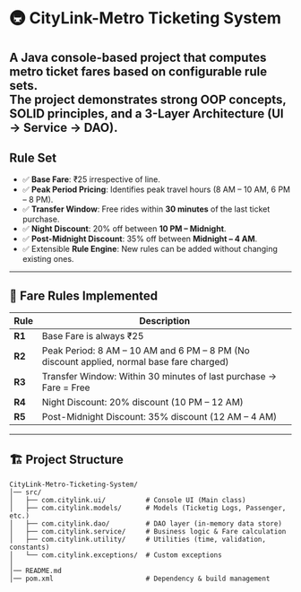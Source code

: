 # 🚇 CityLink-Metro Ticketing System

A Java console-based project that computes metro ticket fares based on configurable **rule sets**.  
The project demonstrates **strong OOP concepts, SOLID principles**, and a **3-Layer Architecture** (UI → Service → DAO).
---

## Rule Set
- ✅ **Base Fare**: ₹25 irrespective of line.
- ✅ **Peak Period Pricing**: Identifies peak travel hours (8 AM – 10 AM, 6 PM – 8 PM).
- ✅ **Transfer Window**: Free rides within **30 minutes** of the last ticket purchase.
- ✅ **Night Discount**: 20% off between **10 PM – Midnight**.
- ✅ **Post-Midnight Discount**: 35% off between **Midnight – 4 AM**.
- ✅ Extensible **Rule Engine**: New rules can be added without changing existing ones.

---

## 📖 Fare Rules Implemented

| Rule | Description |
|------|-------------|
| **R1** | Base Fare is always ₹25 |
| **R2** | Peak Period: 8 AM – 10 AM and 6 PM – 8 PM (No discount applied, normal base fare charged) |
| **R3** | Transfer Window: Within 30 minutes of last purchase → Fare = Free |
| **R4** | Night Discount: 20% discount (10 PM – 12 AM) |
| **R5** | Post-Midnight Discount: 35% discount (12 AM – 4 AM) |

---

## 🏗️ Project Structure  
```plaintext
CityLink-Metro-Ticketing-System/
│── src/
│   ├── com.citylink.ui/          # Console UI (Main class)
│   ├── com.citylink.models/      # Models (Ticketig Logs, Passenger, etc.)
│   ├── com.citylink.dao/         # DAO layer (in-memory data store)
│   ├── com.citylink.service/     # Business logic & Fare calculation
│   ├── com.citylink.utility/     # Utilities (time, validation, constants)
│   └── com.citylink.exceptions/  # Custom exceptions
│
│── README.md
│── pom.xml                       # Dependency & build management
```


